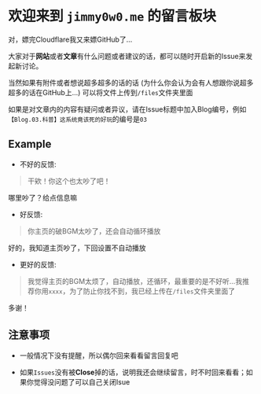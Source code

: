 # 欢迎来到 `jimmy0w0.me` 的留言板块

对，嫖完Cloudflare我又来嫖GitHub了...

大家对于**网站**或者**文章**有什么问题或者建议的话，都可以随时开启新的Issue来发起新讨论。

当然如果有附件或者想说超多超多的话的话 (为什么你会认为会有人想跟你说超多超多的话在GitHub上...) 可以将文件上传到`/files`文件夹里面

如果是对文章内的内容有疑问或者异议，请在Issue标题中加入Blog编号，例如`【Blog.03.科普】这系统竟该死的好玩`的编号是`03`


## Example

- 不好的反馈:

> 干欸！你这个也太吵了吧！

哪里吵了？给点信息嘛

- 好反馈:

> 你主页的破BGM太吵了，还会自动循环播放

好的，我知道主页吵了，下回设置不自动播放

- 更好的反馈:

> 我觉得主页的BGM太烦了，自动播放，还循环，最重要的是不好听...我推荐你用`xxxx`，为了防止你找不到，我已经上传在`/files`文件夹里面了

多谢！ 

## 注意事项

- 一般情况下没有提醒，所以偶尔回来看看留言回复吧

- 如果`Issues`没有被**Close**掉的话，说明我还会继续留言，时不时回来看看；如果你觉得没问题了可以自己关闭Isue

